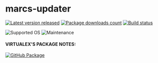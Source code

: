 # marcs-updater

[![Latest version released](https://img.shields.io/chocolatey/v/marcs-updater.svg)](https://chocolatey.org/packages/marcs-updater)
[![Package downloads count](https://img.shields.io/chocolatey/dt/marcs-updater.svg)](https://chocolatey.org/packages/marcs-updater)
[![Build status](https://img.shields.io/appveyor/ci/virtualex-itv/choco-marcs-updater/master.svg?logo=appveyor)](https://ci.appveyor.com/project/virtualex-itv/choco-marcs-updater)

![Supported OS](https://img.shields.io/badge/os-windows-blue.svg)
![Maintenance](https://img.shields.io/maintenance/yes/2019.svg)

#### VIRTUALEX'S PACKAGE NOTES:

[![GitHub Package](https://img.shields.io/badge/github-package-brightgreen.svg?logo=github)](https://github.com/virtualex-itv/choco-marcs-updater)
